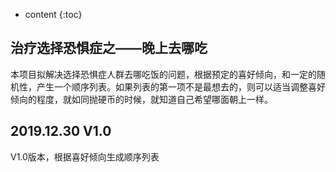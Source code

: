 

* content
{:toc}
## 治疗选择恐惧症之——晚上去哪吃

本项目拟解决选择恐惧症人群去哪吃饭的问题，根据预定的喜好倾向，和一定的随机性，产生一个顺序列表。如果列表的第一项不是最想去的，则可以适当调整喜好倾向的程度，就如同抛硬币的时候，就知道自己希望哪面朝上一样。

## 2019.12.30 V1.0

V1.0版本，根据喜好倾向生成顺序列表

